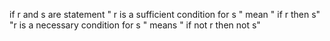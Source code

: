 if r and s are statement 
" r is a sufficient condition for s " mean " if r then s"
"r is a necessary condition for s " means " if not r then not s"


